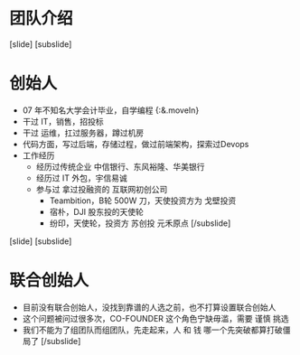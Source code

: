 # 团队介绍

[slide]
[subslide]
# 创始人

* 07 年不知名大学会计毕业，自学编程 {:&.moveIn}
* 干过 IT，销售，招投标
* 干过 运维，扛过服务器，蹲过机房
* 代码方面，写过后端，存储过程，做过前端架构，探索过Devops
* 工作经历
  * 经历过传统企业 中信银行、东风裕隆、华美银行
  * 经历过 IT 外包，宇信易诚
  * 参与过 拿过投融资的 互联网初创公司
    * Teambition，B轮 500W 刀，天使投资方为 戈壁投资
    * 宿朴，DJI 股东投的天使轮
    * 纷印，天使轮，投资方 苏创投 元禾原点
[/subslide]

[slide]
[subslide]
# 联合创始人

* 目前没有联合创始人，没找到靠谱的人选之前，也不打算设置联合创始人
* 这个问题被问过很多次，CO-FOUNDER 这个角色宁缺毋滥，需要 谨慎 挑选
* 我们不能为了组团队而组团队，先走起来，人 和 钱 哪一个先突破都算打破僵局了
[/subslide]
